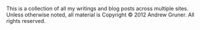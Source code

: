 This is a collection of all my writings and blog posts across multiple sites. Unless otherwise noted, all material is Copyright © 2012 Andrew Gruner. All rights reserved.